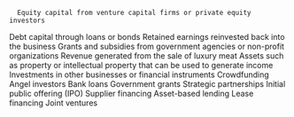       Equity capital from venture capital firms or private equity investors
Debt capital through loans or bonds
Retained earnings reinvested back into the business
Grants and subsidies from government agencies or non-profit organizations
Revenue generated from the sale of luxury meat
Assets such as property or intellectual property that can be used to generate income
Investments in other businesses or financial instruments
Crowdfunding
Angel investors
Bank loans
Government grants
Strategic partnerships
Initial public offering (IPO)
Supplier financing
Asset-based lending
Lease financing
Joint ventures

